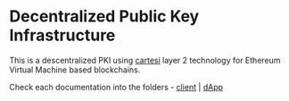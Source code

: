 # Decentralized Public Key Infrastructure

This is a descentralized PKI using [cartesi](https://cartesi.io/) layer 2 technology 
for Ethereum Virtual Machine based blockchains.

Check each documentation into the folders - [client](./client/) | [dApp](./dapp/)
